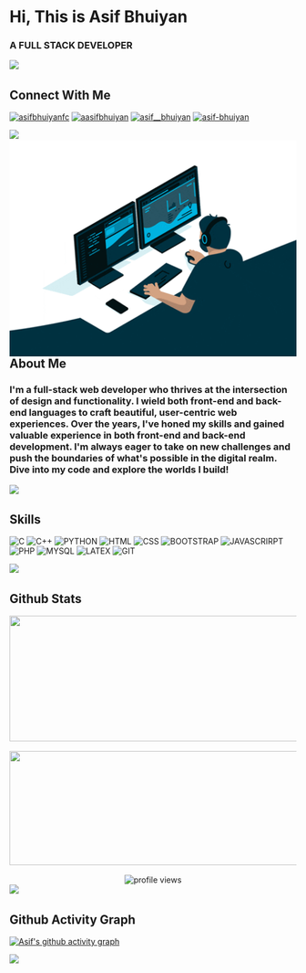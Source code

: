 # Hi, This is Asif Bhuiyan

### A FULL STACK DEVELOPER

<img src="https://user-images.githubusercontent.com/73097560/115834477-dbab4500-a447-11eb-908a-139a6edaec5c.gif">

## Connect With Me
<p>
<a href="mailto:asifbhuiyanfc@gmail.com" target="_blank"><img src="https://img.shields.io/badge/Gmail-D14836?style=for-the-badge&logo=gmail&logoColor=white" alt="asifbhuiyanfc" /></a> 
<a href="https://www.facebook.com/aasifbhuiyan" target="_blank"><img src="https://img.shields.io/badge/Facebook-%231877F2.svg?style=for-the-badge&logo=Facebook&logoColor=white" alt="aasifbhuiyan" /></a> 
<a href="https://twitter.com/asif__bhuiyan" target="blank"><img src="https://img.shields.io/badge/Twitter-%231DA1F2.svg?style=for-the-badge&logo=Twitter&logoColor=white" alt="asif__bhuiyan" /></a> 
<a href="https://www.linkedin.com/in/asif-bhuiyan-a1b701202/?originalSubdomain=bd" target="_blank"><img src="https://img.shields.io/badge/linkedin-%230077B5.svg?style=for-the-badge&logo=linkedin&logoColor=white" alt="asif-bhuiyan" /></a>

<!-- <a href="https://sites.google.com/view/asifbhuiyan" target="_blank"><img src="https://img.shields.io/badge/google-4285F4?style=for-the-badge&logo=google&logoColor=white" alt="asif-bhuiyan" /></a> -->
<!-- <a href="" target="_blank"><img align="center" src="https://visitcount.itsvg.in/api?id=asifbhuiyann&label=Profile%20Views&color=0&icon=1&pretty=true)](https://visitcount.itsvg.in" alt="Visitors" /></a>  -->

</p>
 <img src="https://user-images.githubusercontent.com/73097560/115834477-dbab4500-a447-11eb-908a-139a6edaec5c.gif">
<img align="right" alt="Coding" width="800" src="https://github.com/Mirzaazmath/threads_clone/blob/main/assets/output/coding.gif">

## About Me


### I'm a full-stack web developer who thrives at the intersection of design and functionality. I wield both front-end and back-end languages to craft beautiful, user-centric web experiences. Over the years, I've honed my skills and gained valuable experience in both front-end and back-end development.  I'm always eager to take on new challenges and push the boundaries of what's possible in the digital realm. Dive into my code and explore the worlds I build!

 <img src="https://user-images.githubusercontent.com/73097560/115834477-dbab4500-a447-11eb-908a-139a6edaec5c.gif">
 
## Skills
<p>
 
<img alt="C" src="https://img.shields.io/badge/c-%2300599C.svg?style=for-the-badge&logo=&logoColor=white">
<img alt="C++" src="https://img.shields.io/badge/c++-%2300599C.svg?style=for-the-badge&logo=c%2B%2B&logoColor=white">
<!-- <img alt="java" src="https://img.shields.io/badge/java-%23ED8B00.svg?style=for-the-badge&logo=openjdk&logoColor=white"> -->
<img alt="PYTHON" src="https://img.shields.io/badge/python-3670A0?style=for-the-badge&logo=python&logoColor=ffdd54"> 
<img alt="HTML" src="https://img.shields.io/badge/html5-%23E34F26.svg?style=for-the-badge&logo=html5&logoColor=white"> 
<img alt="CSS" src="https://img.shields.io/badge/css3-%231572B6.svg?style=for-the-badge&logo=css3&logoColor=white"> 
<img alt="BOOTSTRAP" src="https://img.shields.io/badge/bootstrap-%238511FA.svg?style=for-the-badge&logo=bootstrap&logoColor=white"> 
<img alt="JAVASCRIRPT" src="https://img.shields.io/badge/javascript-%23323330.svg?style=for-the-badge&logo=javascript&logoColor=%23F7DF1E"> 
<!-- <img alt="REACT" src="https://img.shields.io/badge/react-%2320232a.svg?style=for-the-badge&logo=react&logoColor=%2361DAFB"> -->
<img alt="PHP" src="https://img.shields.io/badge/php-%23777BB4.svg?style=for-the-badge&logo=php&logoColor=white">
<!-- <img alt="LARAVEL" src="https://img.shields.io/badge/laravel-%23FF2D20.svg?style=for-the-badge&logo=laravel&logoColor=white"> -->
<!-- <img alt="apache" src="https://img.shields.io/badge/apache-%23D42029.svg?style=for-the-badge&logo=apache&logoColor=white"> -->
<img alt="MYSQL" src="https://img.shields.io/badge/mysql-%2300f.svg?style=for-the-badge&logo=mysql&logoColor=white">
<img alt="LATEX" src="https://img.shields.io/badge/latex-%23008080.svg?style=for-the-badge&logo=latex&logoColor=white"> 
<img alt="GIT" src="https://img.shields.io/badge/git-%23F05033.svg?style=for-the-badge&logo=git&logoColor=white">

</p>
 <img src="https://user-images.githubusercontent.com/73097560/115834477-dbab4500-a447-11eb-908a-139a6edaec5c.gif">
 
## Github Stats

<p align="center">
<!--   <a href="https://github.com/asifbhuiyann">
     <img width="800" height="220" src="https://streak-stats.demolab.com?user=asifbhuiyann&theme=light&hide_border=true&border_radius=5&card_width=800">
  </a> -->
  <a href="https://git.io/streak-stats">
    <img width="800" height="220" src="https://streak-stats.demolab.com?user=asifbhuiyann&theme=light&hide_border=true&border_radius=5&card_width=800">
  </a>
</p>

<p align="center">
<!--   <img width="800" height="200" src="https://github-readme-stats.vercel.app/api?username=asifbhuiyann&show_icons=true&theme=light"> -->
  <img width="800" height="200" src="https://github-readme-stats.vercel.app/api/top-langs/?username=asifbhuiyann&size_weight=0.15&count_weight=0.5&layout=compact&theme=light">
</p>
 
<div id="header" align="center">
  <img src="https://komarev.com/ghpvc/?username=asifbhuiyann&style=for-the-badge&color=orange" alt="profile views"/>
</div>

 <img src="https://user-images.githubusercontent.com/73097560/115834477-dbab4500-a447-11eb-908a-139a6edaec5c.gif">

## Github Activity Graph
[![Asif's github activity graph](https://github-readme-activity-graph.vercel.app/graph?username=asifbhuiyann&theme=github-light)](https://github.com/ashutosh00710/github-readme-activity-graph)


<!--
![Top Langs](https://github-readme-stats.vercel.app/api/top-langs/?username=asifbhuiyann&layout=compact)-->
<!-- ![Asif's GitHub stats](https://github-readme-stats.vercel.app/api?username=asifbhuiyann&show_icons=true&theme=transparent) -->
 <img src="https://user-images.githubusercontent.com/73097560/115834477-dbab4500-a447-11eb-908a-139a6edaec5c.gif">
